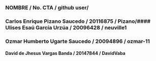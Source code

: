 ### NOMBRE / No. CTA / github user/
### Carlos Enrique Pizano Saucedo / 20116875 / Pizano/#### Ulises Esaú García Urzúa / 20096428 / neuville1
### Ozmar Humberto Ugarte Saucedo / 20094896 / ozmar-11
#### David de Jhesus Vargas Banda / 20147844 / DavidVaba
